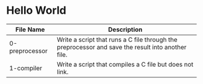 # Hello World

| File Name      | Description                                                                                       |
| -------------- | ------------------------------------------------------------------------------------------------- |
| 0-preprocessor | Write a script that runs a C file through the preprocessor and save the result into another file. |
| 1-compiler     | Write a script that compiles a C file but does not link.                                          |
